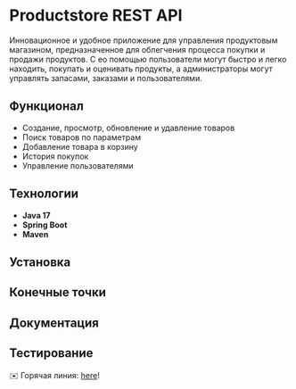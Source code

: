# Productstore REST API

Инновационное и удобное приложение для управления продуктовым магазином, предназначенное для облегчения процесса покупки и продажи продуктов. С ео помощью пользователи могут быстро и легко находить, покупать и оценивать продукты, а администраторы могут управлять запасами, заказами и пользователями.
## Функционал
- Создание, просмотр, обновление и удавление товаров
- Поиск товаров по параметрам
- Добавление товара в корзину
- История покупок
- Управление пользователями

## Технологии
- **Java 17**
- **Spring Boot**
- **Maven**

## Установка

## Конечные точки

## Документация

## Тестирование

✉️ Горячая линия: [here](grigorovich2005@list.ru)!
